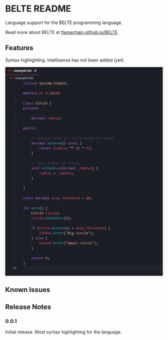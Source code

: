 # BELTE README

Language support for the BELTE programming language.

Read more about BELTE at [flamechain.github.io/BELTE](https://flamechain.github.io/BELTE/)

## Features

Syntax highlighting. Intellisense has not been added (yet).

![example](./images/example1.png)

## Known Issues

## Release Notes

### 0.0.1

Initial release. Most syntax highlighting for the language.
